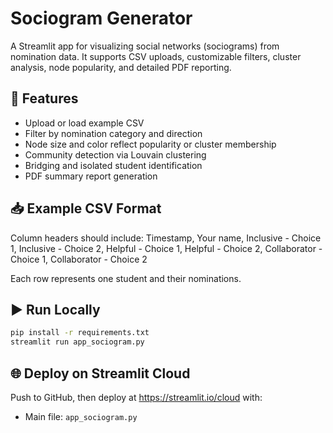# Sociogram Generator

A Streamlit app for visualizing social networks (sociograms) from nomination data. It supports CSV uploads, customizable filters, cluster analysis, node popularity, and detailed PDF reporting.

## 🚀 Features
- Upload or load example CSV
- Filter by nomination category and direction
- Node size and color reflect popularity or cluster membership
- Community detection via Louvain clustering
- Bridging and isolated student identification
- PDF summary report generation

## 📥 Example CSV Format
Column headers should include:
Timestamp, Your name, Inclusive - Choice 1, Inclusive - Choice 2, Helpful - Choice 1, Helpful - Choice 2, Collaborator - Choice 1, Collaborator - Choice 2

Each row represents one student and their nominations.

## ▶️ Run Locally
```bash
pip install -r requirements.txt
streamlit run app_sociogram.py
```

## 🌐 Deploy on Streamlit Cloud
Push to GitHub, then deploy at https://streamlit.io/cloud with:
- Main file: `app_sociogram.py`
